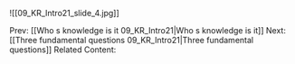 ﻿

![[09_KR_Intro21_slide_4.jpg]]


Prev: [[Who s knowledge is it 09_KR_Intro21|Who s knowledge is it]]
Next: [[Three fundamental questions 09_KR_Intro21|Three fundamental questions]]
Related Content: